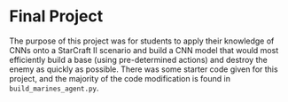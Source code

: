 # Final Project

The purpose of this project was for students to apply their knowledge of CNNs onto a StarCraft II scenario and build a CNN model that would most efficiently build a base (using pre-determined actions) and destroy the enemy as quickly as possible. There was some starter code given for this project, and the majority of the code modification is found in `build_marines_agent.py`.